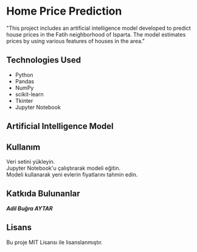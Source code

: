 # Home Price Prediction

"This project includes an artificial intelligence model developed to predict house prices in the Fatih neighborhood of Isparta. The model estimates prices by using various features of houses in the area."

## Technologies Used

- Python
- Pandas
- NumPy
- scikit-learn
- Tkinter
- Jupyter Notebook

## Artificial Intelligence Model


## Kullanım
Veri setini yükleyin.<br>
Jupyter Notebook'u çalıştırarak modeli eğitin.<br>
Modeli kullanarak yeni evlerin fiyatlarını tahmin edin.

## Katkıda Bulunanlar
 ***Adil Buğra AYTAR***

## Lisans
Bu proje MIT Lisansı ile lisanslanmıştır.
